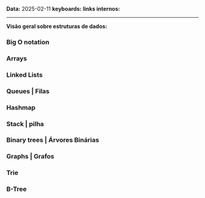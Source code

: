 
**Data:** 2025-02-11
**keyboards:** 
**links internos:** 
___
**Visão geral sobre estruturas de dados:**
### Big O notation



### Arrays 

### Linked Lists

### Queues | Filas

### Hashmap

### Stack | pilha

### Binary trees | Árvores Binárias 

### Graphs | Grafos

### Trie

### B-Tree